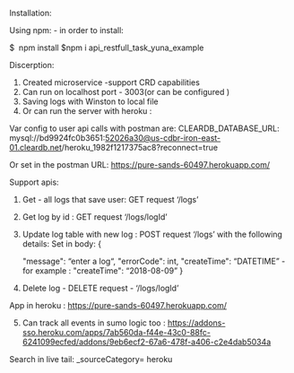 

Installation:

Using npm: - in order to install:

$  npm install
$npm i api_restfull_task_yuna_example



Discerption:
1. Created microservice  -support CRD capabilities
2. Can run on localhost port - 3003(or can be configured )
3. Saving logs with Winston to local file
4. Or can run the server with heroku :

Var config to user api calls with postman are:
CLEARDB_DATABASE_URL: mysql://bd9924fc0b3651:52026a30@us-cdbr-iron-east-01.cleardb.net/heroku_1982f1217375ac8?reconnect=true

Or set in the postman URL:
https://pure-sands-60497.herokuapp.com/


Support apis:
1. Get - all logs that save  user: GET request ‘/logs’
2. Get log by id :  GET request ‘/logs/logId’
3. Update  log table with new log : POST request ‘/logs’ with the following details:
Set in body:
 {

 	"message": “enter a log“,
   	 "errorCode": int,
       	"createTime": “DATETIME” - for example : "createTime": “2018-08-09”
    }

4. Delete log - DELETE request - ‘/logs/logId’


App in heroku :
https://pure-sands-60497.herokuapp.com/

5. Can track all events in sumo logic too :
https://addons-sso.heroku.com/apps/7ab560da-f44e-43c0-88fc-6241099ecfed/addons/9eb6ecf2-67a6-478f-a406-c2e4dab5034a

Search in live tail:
_sourceCategory= heroku




